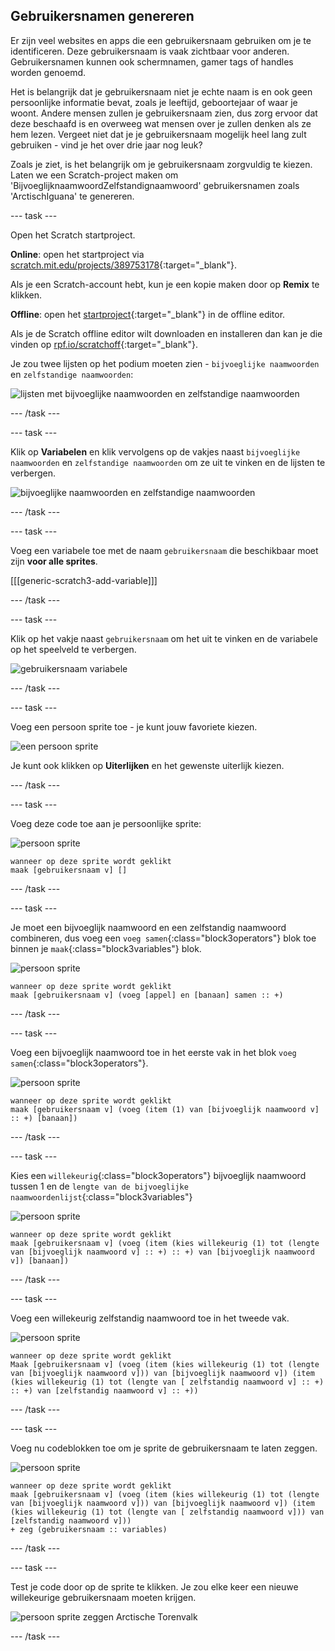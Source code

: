 ## Gebruikersnamen genereren

Er zijn veel websites en apps die een gebruikersnaam gebruiken om je te identificeren. Deze gebruikersnaam is vaak zichtbaar voor anderen. Gebruikersnamen kunnen ook schermnamen, gamer tags of handles worden genoemd.

Het is belangrijk dat je gebruikersnaam niet je echte naam is en ook geen persoonlijke informatie bevat, zoals je leeftijd, geboortejaar of waar je woont. Andere mensen zullen je gebruikersnaam zien, dus zorg ervoor dat deze beschaafd is en overweeg wat mensen over je zullen denken als ze hem lezen. Vergeet niet dat je je gebruikersnaam mogelijk heel lang zult gebruiken - vind je het over drie jaar nog leuk?

Zoals je ziet, is het belangrijk om je gebruikersnaam zorgvuldig te kiezen. Laten we een Scratch-project maken om 'BijvoeglijknaamwoordZelfstandignaamwoord' gebruikersnamen zoals 'ArctischIguana' te genereren.

--- task ---

Open het Scratch startproject.

**Online**: open het startproject via [scratch.mit.edu/projects/389753178](https://scratch.mit.edu/projects/389753178){:target="_blank"}.

Als je een Scratch-account hebt, kun je een kopie maken door op **Remix** te klikken.

**Offline**: open het [startproject](http://rpf.io/p/nl-NL/username-generator-go){:target="_blank"} in de offline editor.

Als je de Scratch offline editor wilt downloaden en installeren dan kan je die vinden op [rpf.io/scratchoff](http://rpf.io/scratchoff){:target="_blank"}.

Je zou twee lijsten op het podium moeten zien - `bijvoeglijke naamwoorden` en `zelfstandige naamwoorden`:

![lijsten met bijvoeglijke naamwoorden en zelfstandige naamwoorden](images/usernames-lists.png)

--- /task ---

--- task ---

Klik op **Variabelen** en klik vervolgens op de vakjes naast `bijvoeglijke naamwoorden` en `zelfstandige naamwoorden` om ze uit te vinken en de lijsten te verbergen.

![bijvoeglijke naamwoorden en zelfstandige naamwoorden](images/usernames-hide.png)

--- /task ---

--- task ---

Voeg een variabele toe met de naam `gebruikersnaam` die beschikbaar moet zijn **voor alle sprites**.

[[[generic-scratch3-add-variable]]]

--- /task ---

--- task ---

Klik op het vakje naast `gebruikersnaam` om het uit te vinken en de variabele op het speelveld te verbergen.

![gebruikersnaam variabele](images/usernames-hide-variable.png)

--- /task ---

--- task ---

Voeg een persoon sprite toe - je kunt jouw favoriete kiezen.

![een persoon sprite](images/usernames-person.png)

Je kunt ook klikken op **Uiterlijken** en het gewenste uiterlijk kiezen.

--- /task ---

--- task ---

Voeg deze code toe aan je persoonlijke sprite:

![persoon sprite](images/person-sprite.png)

```blocks3
wanneer op deze sprite wordt geklikt
maak [gebruikersnaam v] []
```

--- /task ---

--- task ---

Je moet een bijvoeglijk naamwoord en een zelfstandig naamwoord combineren, dus voeg een `voeg samen`{:class="block3operators"} blok toe binnen je `maak`{:class="block3variables"} blok.

![persoon sprite](images/person-sprite.png)

```blocks3
wanneer op deze sprite wordt geklikt
maak [gebruikersnaam v] (voeg [appel] en [banaan] samen :: +)
```

--- /task ---

--- task ---

Voeg een bijvoeglijk naamwoord toe in het eerste vak in het blok `voeg samen`{:class="block3operators"}.

![persoon sprite](images/person-sprite.png)

```blocks3
wanneer op deze sprite wordt geklikt
maak [gebruikersnaam v] (voeg (item (1) van [bijvoeglijk naamwoord v] :: +) [banaan])
```

--- /task ---

--- task ---

Kies een `willekeurig`{:class="block3operators"} bijvoeglijk naamwoord tussen 1 en de `lengte van de bijvoeglijke naamwoordenlijst`{:class="block3variables"}

![persoon sprite](images/person-sprite.png)

```blocks3
wanneer op deze sprite wordt geklikt
maak [gebruikersnaam v] (voeg (item (kies willekeurig (1) tot (lengte van [bijvoeglijk naamwoord v] :: +) :: +) van [bijvoeglijk naamwoord v]) [banaan])
```

--- /task ---

--- task ---

Voeg een willekeurig zelfstandig naamwoord toe in het tweede vak.

![persoon sprite](images/person-sprite.png)

```blocks3
wanneer op deze sprite wordt geklikt
Maak [gebruikersnaam v] (voeg (item (kies willekeurig (1) tot (lengte van [bijvoeglijk naamwoord v])) van [bijvoeglijk naamwoord v]) (item (kies willekeurig (1) tot (lengte van [ zelfstandig naamwoord v] :: +) :: +) van [zelfstandig naamwoord v] :: +))
```

--- /task ---

--- task ---

Voeg nu codeblokken toe om je sprite de gebruikersnaam te laten zeggen.

![persoon sprite](images/person-sprite.png)

```blocks3
wanneer op deze sprite wordt geklikt
maak [gebruikersnaam v] (voeg (item (kies willekeurig (1) tot (lengte van [bijvoeglijk naamwoord v])) van [bijvoeglijk naamwoord v]) (item (kies willekeurig (1) tot (lengte van [ zelfstandig naamwoord v])) van [zelfstandig naamwoord v]))
+ zeg (gebruikersnaam :: variables)
```

--- /task ---

--- task ---

Test je code door op de sprite te klikken. Je zou elke keer een nieuwe willekeurige gebruikersnaam moeten krijgen.

![persoon sprite zeggen Arctische Torenvalk](images/usernames-click.png)

--- /task ---